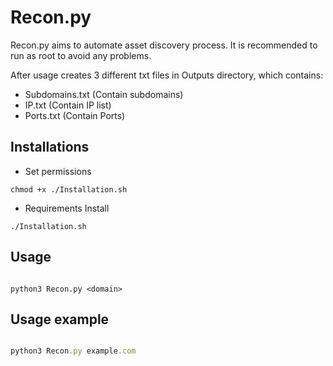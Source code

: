 # Recon.py

Recon.py aims to automate asset discovery process. It is recommended to run as root to avoid any problems.

After usage creates 3 different txt files in Outputs directory, which contains:

- Subdomains.txt (Contain subdomains)
- IP.txt (Contain IP list)
- Ports.txt (Contain Ports)


## Installations

- Set permissions

```
chmod +x ./Installation.sh

```

- Requirements Install

```
./Installation.sh
```


## Usage

```

python3 Recon.py <domain>

```
## Usage example

```javascript

python3 Recon.py example.com

```


